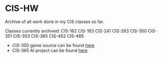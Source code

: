 # CIS-HW
Archive of all work done in my CIS classes so far.

Classes currently archived:
CIS-162
CIS-163
CIS-241
CIS-263
CIS-350
CIS-351
CIS-353
CIS-365
CIS-452
CIS-465

- CIS-350 game source can be found [here](https://github.com/theHooloovoo/Space-Game)
- CIS-365 AI project can be found [here](https://github.com/JohnFrocillo/CIS365_AI_Project)
